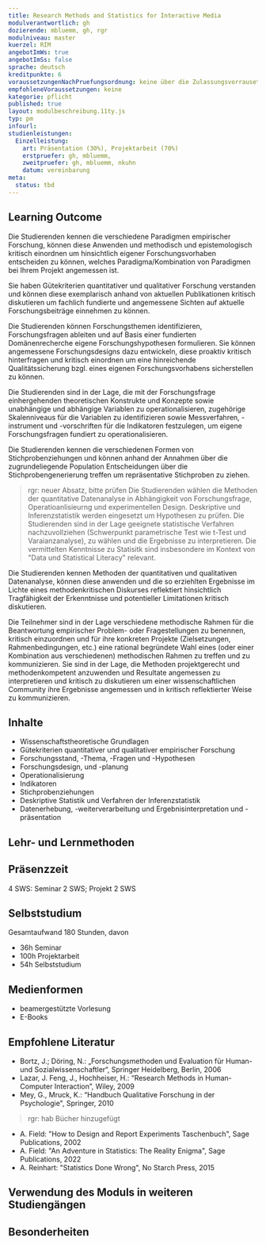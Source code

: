 ```yaml
---
title: Research Methods and Statistics for Interactive Media
modulverantwortlich: gh
dozierende: mbluemm, gh, rgr
modulniveau: master
kuerzel: RIM
angebotImWs: true
angebotImSs: false
sprache: deutsch
kreditpunkte: 6
voraussetzungenNachPruefungsordnung: keine über die Zulassungsvorrausetzungen zum Studium hinausgehenden
empfohleneVoraussetzungen: keine
kategorie: pflicht
published: true
layout: modulbeschreibung.11ty.js
typ: pm
infourl: 
studienleistungen:
  Einzelleistung:
    art: Präsentation (30%), Projektarbeit (70%)
    erstpruefer: gh, mbluemm,
    zweitpruefer: gh, mbluemm, nkuhn
    datum: vereinbarung
meta:
  status: tbd      
---
```


## Learning Outcome

Die Studierenden kennen die verschiedene Paradigmen empirischer Forschung, können diese Anwenden und methodisch und epistemologisch kritisch einordnen um hinsichtlich eigener Forschungsvorhaben entscheiden zu können, welches Paradigma/Kombination von Paradigmen bei Ihrem Projekt angemessen ist.

Sie haben Gütekriterien quantitativer und qualitativer Forschung verstanden und können diese exemplarisch anhand von aktuellen Publikationen kritisch diskutieren um fachlich fundierte und angemessene Sichten auf aktuelle Forschungsbeiträge einnehmen zu können.

Die Studierenden können Forschungsthemen identifizieren, Forschungsfragen ableiten und auf Basis einer fundierten Domänenrecherche eigene Forschungshypothesen formulieren. Sie können angemessene Forschungsdesigns dazu entwickeln, diese proaktiv kritisch hinterfragen und kritisch einordnen um eine hinreichende Qualitätssicherung bzgl. eines eigenen Forschungsvorhabens sicherstellen zu können.

Die Studierenden sind in der Lage, die mit der Forschungsfrage einhergehenden theoretischen Konstrukte und Konzepte sowie unabhängige und abhängige Variablen zu operationalisieren, zugehörige Skalenniveaus für die Variablen zu identifizieren sowie Messverfahren, -instrument und -vorschriften für die Indikatoren festzulegen, um eigene Forschungsfragen fundiert zu operationalisieren.

Die Studierenden kennen die verschiedenen Formen von Stichprobenziehungen und können anhand der Annahmen über die zugrundeliegende Population Entscheidungen über die Stichprobengenerierung treffen um repräsentative Stichproben zu ziehen.

> rgr: neuer Absatz, bitte prüfen
Die Studierenden wählen die Methoden der quantitative Datenanalyse in Abhängigkeit von Forschungsfrage, Operatioanlisieurng und experimentellen Design. Deskriptive und Inferenzstatistik werden eingesetzt um Hypothesen zu prüfen. Die Studierenden sind in der Lage geeignete statistische Verfahren nachzuvollziehen (Schwerpunkt parametrische Test wie t-Test und Varaianzanalyse), zu wählen und die Ergebnisse zu interpretieren. Die vermittelten Kenntnisse zu Statisitk sind insbesondere im Kontext von "Data und Statistical Literacy" relevant.

Die Studierenden kennen Methoden der quantitativen und qualitativen Datenanalyse, können diese anwenden und die so erziehlten Ergebnisse im Lichte eines methodenkritischen Diskurses reflektiert hinsichtlich Tragfähigkeit der Erkenntnisse und potentieller Limitationen kritisch diskutieren.

Die Teilnehmer sind in der Lage verschiedene methodische Rahmen für die Beantwortung empirischer Problem- oder Fragestellungen zu benennen, kritisch einzuordnen und für ihre konkreten Projekte (Zielsetzungen, Rahmenbedingungen, etc.) eine rational begründete Wahl eines (oder einer Kombination aus verschiedenen) methodischen Rahmen zu treffen und zu kommunizieren. Sie sind in der Lage, die Methoden projektgerecht und methodenkompetent anzuwenden und Resultate angemessen zu interpretieren und kritisch zu diskutieren um einer wissenschaftlichen Community ihre Ergebnisse angemessen und in kritisch reflektierter Weise zu kommunizieren.

## Inhalte

- Wissenschaftstheoretische Grundlagen
- Gütekriterien quantitativer und qualitativer empirischer Forschung
- Forschungsstand, -Thema, -Fragen und -Hypothesen
- Forschungsdesign, und -planung
- Operationalisierung
- Indikatoren
- Stichprobenziehungen
- Deskriptive Statistik und Verfahren der Inferenzstatistik
- Datenerhebung, -weiterverarbeitung und Ergebnisinterpretation und -präsentation

## Lehr- und Lernmethoden

## Präsenzzeit
4 SWS: Seminar 2 SWS; Projekt 2 SWS

## Selbststudium
Gesamtaufwand 180 Stunden, davon 

- 36h Seminar 
- 100h Projektarbeit 
- 54h Selbststudium

## Medienformen
- beamergestützte Vorlesung
- E-Books

## Empfohlene Literatur
- Bortz, J.; Döring, N.: „Forschungsmethoden und Evaluation für Human- und Sozialwissenschaftler“, Springer Heidelberg, Berlin, 2006
- Lazar, J. Feng, J., Hochheiser, H.: “Research Methods in Human-Computer Interaction”, Wiley, 2009
- Mey, G., Mruck, K.: “Handbuch Qualitative Forschung in der Psychologie", Springer, 2010
>rgr: hab Bücher hinzugefügt
- A. Field: "How to Design and Report Experiments Taschenbuch", Sage Publications, 2002
- A. Field: "An Adventure in Statistics: The Reality Enigma", Sage Publications, 2022
- A. Reinhart: "Statistics Done Wrong", No Starch Press, 2015

## Verwendung des Moduls in weiteren Studiengängen

## Besonderheiten
